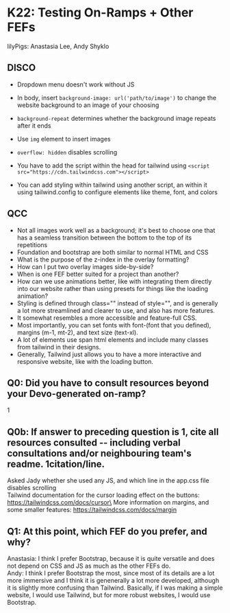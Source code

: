 # K22: Testing On-Ramps + Other FEFs
lilyPigs: Anastasia Lee, Andy Shyklo
## DISCO
- Dropdown menu doesn't work without JS
- In body, insert `background-image: url('path/to/image')` to change the website background to an image of your choosing
- `background-repeat` determines whether the background image repeats after it ends
- Use `img` element to insert images
- `overflow: hidden` disables scrolling

- You have to add the script within the head for tailwind using `<script src="https://cdn.tailwindcss.com"></script>`
- You can add styling within tailwind using another script, an within it using tailwind.config to configure elements like theme, font, and colors

## QCC
- Not all images work well as a background; it's best to choose one that has a seamless transition between the bottom to the top of its repetitions
- Foundation and bootstrap are both similar to normal HTML and CSS
- What is the purpose of the z-index in the overlay formatting?
- How can I put two overlay images side-by-side?
- When is one FEF better suited for a project than another?
- How can we use animations better, like with integrating them directly into our website rather than using presets for things like the loading animation?
- Styling is defined through class="" instead of style="", and is generally a lot more streamlined and clearer to use, and also has more features. 
- It somewhat resembles a more accessible and feature-full CSS. 
- Most importantly, you can set fonts with font-(font that you defined), margins (m-1, mt-2), and text size (text-xl). 
- A lot of elements use span html elements and include many classes from tailwind in their designs. 
- Generally, Tailwind just allows you to have a more interactive and responsive website, like with the loading button.
## Q0: Did you have to consult resources beyond your Devo-generated on-ramp?
1
## Q0b: If answer to preceding question is 1, cite all resources consulted -- including verbal consultations and/or neighbouring team's readme. 1citation/line.
Asked Jady whether she used any JS, and which line in the app.css file disables scrolling\
Tailwind documentation for the cursor loading effect on the buttons: https://tailwindcss.com/docs/cursor\
More information on margins, and some smaller features: https://tailwindcss.com/docs/margin
## Q1: At this point, which FEF do you prefer, and why?
Anastasia: I think I prefer Bootstrap, because it is quite versatile and does not depend on CSS and JS as much as the other FEFs do.\
Andy: I think I prefer Bootstrap the most, since most of its details are a lot more immersive and I think it is genenerally a lot more developed, although it is slightly more confusing than Tailwind. Basically, if I was making a simple website, I would use Tailwind, but for more robust websites, I would use Bootstrap.